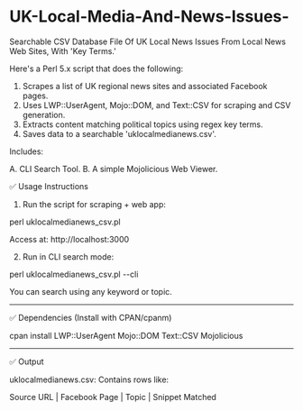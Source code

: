 # UK-Local-Media-And-News-Issues-
Searchable CSV Database File Of UK Local News Issues From Local News Web Sites, With 'Key Terms.'

Here's a Perl 5.x script that does the following:

1. Scrapes a list of UK regional news sites and associated Facebook pages.
2. Uses LWP::UserAgent, Mojo::DOM, and Text::CSV for scraping and CSV generation.
3. Extracts content matching political topics using regex key terms.
4. Saves data to a searchable 'uklocalmedianews.csv'.

Includes:

A. CLI Search Tool.
B. A simple Mojolicious Web Viewer.


✅ Usage Instructions

1. Run the script for scraping + web app:

perl uklocalmedianews_csv.pl

Access at: http://localhost:3000


2. Run in CLI search mode:

perl uklocalmedianews_csv.pl --cli

You can search using any keyword or topic.

---

✅ Dependencies (Install with CPAN/cpanm)

cpan install LWP::UserAgent Mojo::DOM Text::CSV Mojolicious


---

✅ Output

uklocalmedianews.csv: Contains rows like:

Source URL | Facebook Page | Topic | Snippet Matched

